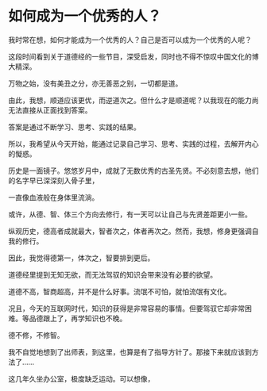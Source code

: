 # 如何成为一个优秀的人？

我时常在想，如何才能成为一个优秀的人？自己是否可以成为一个优秀的人呢？

这段时间看到关于道德经的一些节目，深受启发，同时也不得不惊叹中国文化的博大精深。

万物之始，没有美丑之分，亦无善恶之别，一切都是道。

由此，我想，顺道应该更优，而逆道次之。但什么才是顺道呢？以我现在的能力尚无法直接从正面找到答案。

答案是通过不断学习、思考、实践的结果。

所以，我希望从今天开始，能通过记录自己学习、思考、实践的过程，去解开内心的懝惑。

历史是一面镜子。悠悠岁月中，成就了无数优秀的古圣先贤。不必刻意去想，他们的名字早已深深刻入骨子里，

一直像血液般在身体里流淌。

或许，从德、智、体三个方向去修行，有一天可以让自己与先贤差距更小一些。

纵观历史，德高者成就最大，智者次之，体者再次之。然而，我想，修身更强调自我的修行。

因此，我觉得德第一，体次之，智要排到更后。

道德经里提到无知无欲，而无法驾驭的知识会带来没有必要的欲望。

道德不高，智商超高，并不是什么好事。流氓不可怕，就怕流氓有文化。

况且，今天的互联网时代，知识的获得是非常容易的事情。但要驾驭它却非常困难。等品德跟上了，再学知识也不晚。

德不修，不修智。

我不自觉地想到了出师表，到这里，也算是有了指导方针了。那接下来就应该到方法了……

这几年久坐办公室，极度缺乏运动。可以想像，


